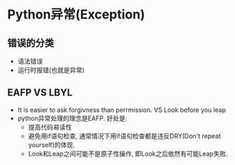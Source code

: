 # Python异常(Exception)

## 错误的分类
- 语法错误
- 运行时报错(也就是异常)

## EAFP VS LBYL
- It is easier to ask forgivness than perrmission. VS Look before you leap
- python异常处理的理念是EAFP. 好处是:
    - 提高代码易读性
    - 避免用if语句检查, 通常情况下用if语句检查都是违反DRY(Don't repeat yourself)的体现.
    - Look和Leap之间可能不是原子性操作, 即Look之后依然有可能Leap失败.   